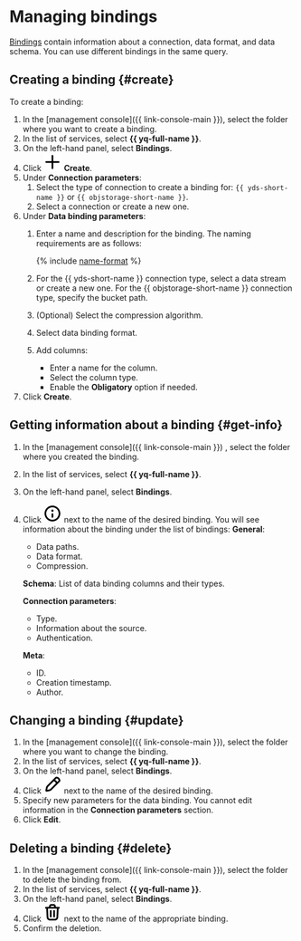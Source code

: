 # Managing bindings

[Bindings](../concepts/glossary.md#binding) contain information about a connection, data format, and data schema. You can use different bindings in the same query.

## Creating a binding {#create}

To create a binding:

1. In the [management console]({{ link-console-main }}), select the folder where you want to create a binding.
1. In the list of services, select **{{ yq-full-name }}**.
1. On the left-hand panel, select **Bindings**.
1. Click ![info](../../_assets/console-icons/plus.svg) **Create**.
1. Under **Connection parameters**:
   1. Select the type of connection to create a binding for: `{{ yds-short-name }}` or `{{ objstorage-short-name }}`.
   1. Select a connection or create a new one.
1. Under **Data binding parameters**:
   1. Enter a name and description for the binding. The naming requirements are as follows:

      {% include [name-format](../_includes/connection-name-format.md) %}

   1. For the {{ yds-short-name }} connection type, select a data stream or create a new one.
      For the {{ objstorage-short-name }} connection type, specify the bucket path.
   1. (Optional) Select the compression algorithm.
   1. Select data binding format.
   1. Add columns:
      * Enter a name for the column.
      * Select the column type.
      * Enable the **Obligatory** option if needed.
1. Click **Create**.

## Getting information about a binding {#get-info}

1. In the [management console]({{ link-console-main }}) , select the folder where you created the binding.
1. In the list of services, select **{{ yq-full-name }}**.
1. On the left-hand panel, select **Bindings**.
1. Click ![info](../../_assets/console-icons/circle-info.svg) next to the name of the desired binding.
   You will see information about the binding under the list of bindings:
   **General**:

     * Data paths.
     * Data format.
     * Compression.

   **Schema**: List of data binding columns and their types.

   **Connection parameters**:

     * Type.
     * Information about the source.
     * Authentication.

   **Meta**:

     * ID.
     * Creation timestamp.
     * Author.

## Changing a binding {#update}

1. In the [management console]({{ link-console-main }}), select the folder where you want to change the binding.
1. In the list of services, select **{{ yq-full-name }}**.
1. On the left-hand panel, select **Bindings**.
1. Click ![pencil](../../_assets/console-icons/pencil.svg) next to the name of the desired binding.
1. Specify new parameters for the data binding. You cannot edit information in the **Connection parameters** section.
1. Click **Edit**.

## Deleting a binding {#delete}

1. In the [management console]({{ link-console-main }}), select the folder to delete the binding from.
1. In the list of services, select **{{ yq-full-name }}**.
1. On the left-hand panel, select **Bindings**.
1. Click ![delete](../../_assets/console-icons/trash-bin.svg) next to the name of the appropriate binding.
1. Confirm the deletion.
